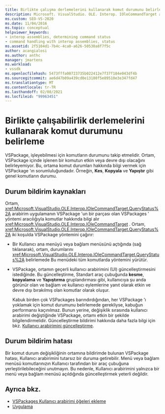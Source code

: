 ```yaml
---
title: Birlikte çalışma derlemelerini kullanarak komut durumunu belirleme | Microsoft Docs
description: Microsoft. VisualStudio. OLE. Interop. IOleCommandTarget arabirimini kullanarak bir VSPackage içinde işlenen komutların durumunu belirlemeyi öğrenin.
ms.custom: SEO-VS-2020
ms.date: 11/04/2016
ms.topic: conceptual
helpviewer_keywords:
- interop assemblies, determining command status
- command handling with interop assemblies, status
ms.assetid: 2f5104d1-7b4c-4ca0-a626-50530a8f7f5c
author: acangialosi
ms.author: anthc
manager: jmartens
ms.workload:
- vssdk
ms.openlocfilehash: 5473fffa00723735b022412e7f37f184e043df4b
ms.sourcegitcommit: ae6d47b09a439cd0e13180f5e89510e3e347fd47
ms.translationtype: MT
ms.contentlocale: tr-TR
ms.lasthandoff: 02/08/2021
ms.locfileid: "99963451"
---
```

# <a name="determine-command-status-by-using-interop-assemblies"></a>Birlikte çalışabilirlik derlemelerini kullanarak komut durumunu belirleme
VSPackage, işleyebilmesi için komutların durumunu takip etmelidir. Ortam, VSPackage içinde işlenen bir komutun etkin veya devre dışı olacağını belirleyemiyor. Bu, ortama komut durumları hakkında bilgi vermek için VSPackage 'ın sorumluluğundadır. Örneğin, **Kes**, **Kopyala** ve **Yapıştır** gibi genel komutların durumu.

## <a name="status-notification-sources"></a>Durum bildirim kaynakları
 Ortam, <xref:Microsoft.VisualStudio.OLE.Interop.IOleCommandTarget.QueryStatus%2A> arabirim uygulamanın VSPackage 'un bir parçası olan VSPackages ' yöntemi aracılığıyla komutlar hakkında bilgi alır <xref:Microsoft.VisualStudio.OLE.Interop.IOleCommandTarget> . Ortam, <xref:Microsoft.VisualStudio.OLE.Interop.IOleCommandTarget.QueryStatus%2A> iki koşulda VSPackage yöntemini çağırır:

- Bir Kullanıcı ana menüyü veya bağlam menüsünü açtığında (sağ tıklanarak), ortam, durumlarını <xref:Microsoft.VisualStudio.OLE.Interop.IOleCommandTarget.QueryStatus%2A> belirlemede Bu menüdeki tüm komutlarda yöntemini yürütür.

- VSPackage, ortamın geçerli kullanıcı arabirimini (UI) güncelleştirmesini istediğinde. Bu güncelleştirme, Standart araç çubuğunda **kesme**, **kopyalama** ve **Yapıştırma** gruplandırması gibi, kullanıcıya şu anda görünür olan ve bağlam ve kullanıcı eylemlerine yanıt olarak etkin ve devre dışı bırakılmış olan komutlar olarak oluşur.

  Kabuk birden çok VSPackages barındırdığından, her VSPackage 'ı yoklamak için komut durumunu belirlemede gerekliyse, kabuğun performansı kaçınılmaz. Bunun yerine, değişiklik sırasında kullanıcı arabirimi değiştiğinde VSPackage, ortamı etkin bir şekilde bilgilendirmelidir. Güncelleştirme bildirimi hakkında daha fazla bilgi için bkz. [Kullanıcı arabirimini güncelleştirme](../../extensibility/updating-the-user-interface.md).

## <a name="status-notification-failure"></a>Durum bildirim hatası
 Bir komut durum değişikliğinin ortamına bildirimde bulunan VSPackage hatası, Kullanıcı arabirimini tutarsız bir duruma getirebilir. Menü veya bağlam menüsü komutlarınızın Kullanıcı tarafından bir araç çubuğuna yerleştirilebileceğini unutmayın. Bu nedenle, Kullanıcı arabirimini yalnızca bir menü veya bağlam menüsü açıldığında güncelleştirmek yeterli değildir.

## <a name="see-also"></a>Ayrıca bkz.
- [VSPackages Kullanıcı arabirimi öğeleri ekleme](../../extensibility/internals/how-vspackages-add-user-interface-elements.md)
- [Uygulama](../../extensibility/internals/command-implementation.md)
